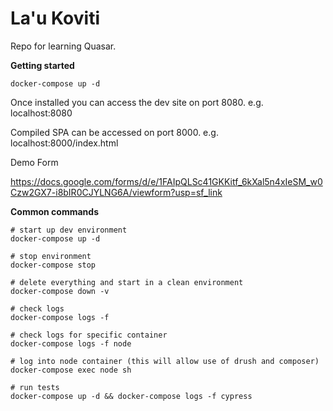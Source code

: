 # La'u Koviti

Repo for learning Quasar.


**Getting started**

```
docker-compose up -d
```

Once installed you can access the dev site on port 8080. e.g. localhost:8080

Compiled SPA can be accessed on port 8000. e.g. localhost:8000/index.html

Demo Form

https://docs.google.com/forms/d/e/1FAIpQLSc41GKKitf_6kXal5n4xIeSM_w0Czw2GX7-i8bIR0CJYLNG6A/viewform?usp=sf_link


**Common commands**

```
# start up dev environment
docker-compose up -d

# stop environment
docker-compose stop

# delete everything and start in a clean environment
docker-compose down -v

# check logs
docker-compose logs -f

# check logs for specific container
docker-compose logs -f node

# log into node container (this will allow use of drush and composer)
docker-compose exec node sh

# run tests
docker-compose up -d && docker-compose logs -f cypress

```
